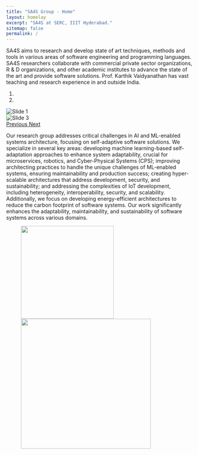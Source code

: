 ```yaml
---
title: "SA4S Group - Home"
layout: homelay
excerpt: "SA4S at SERC, IIIT Hyderabad."
sitemap: false
permalink: /
---
```


SA4S aims to research and develop state of art techniques, methods and tools in various areas of software engineering and programming languages. SA4S researchers collaborate with commercial private sector organizations, R & D organizations, and other academic institutes to advance the state of the art and provide software solutions. Prof. Karthik Vaidyanathan has vast teaching and research experience in and outside India.

<div markdown="0" id="carousel" class="carousel slide" data-ride="carousel" data-interval="4000" data-pause="hover">
    <!-- Menu -->
    <ol class="carousel-indicators">
        <li data-target="#carousel" data-slide-to="0" class="active"></li>
        <li data-target="#carousel" data-slide-to="1"></li>
        <!-- <li data-target="#carousel" data-slide-to="2"></li> -->
        <!-- <li data-target="#carousel" data-slide-to="3"></li> -->
        <!-- <li data-target="#carousel" data-slide-to="4"></li> -->
        <!-- <li data-target="#carousel" data-slide-to="5"></li> -->
        <!-- <li data-target="#carousel" data-slide-to="6"></li> -->
    </ol>
    <!-- Items -->
    <div class="carousel-inner" markdown="0">
        <div class="item active">
            <img src="{{ site.url }}{{ site.baseurl }}/images/pic/icsa24_best_poster.jpeg" alt="Slide 1" />
        </div>
        <!-- <div class="item">
            <img src="{{ site.url }}{{ site.baseurl }}/images/pic/ICSA-1.jpeg" alt="Slide 2" />
        </div> -->
        <div class="item">
            <img src="{{ site.url }}{{ site.baseurl }}/images/pic/freshers2k24_sa4s.jpg" alt="Slide 3" />
        </div>
    </div>
  <a class="left carousel-control" href="#carousel" role="button" data-slide="prev">
    <span class="glyphicon glyphicon-chevron-left" aria-hidden="true"></span>
    <span class="sr-only">Previous</span>
  </a>
  <a class="right carousel-control" href="#carousel" role="button" data-slide="next">
    <span class="glyphicon glyphicon-chevron-right" aria-hidden="true"></span>
    <span class="sr-only">Next</span>
  </a>
</div>

Our research group addresses critical challenges in AI and ML-enabled systems architecture, focusing on self-adaptive software solutions. We specialize in several key areas: developing machine learning-based self-adaptation approaches to enhance system adaptability, crucial for microservices, robotics, and Cyber-Physical Systems (CPS); improving architecting practices to handle the unique challenges of ML-enabled systems, ensuring maintainability and production success; creating hyper-scalable architectures that address development, security, and sustainability; and addressing the complexities of IoT development, including heterogeneity, interoperability, security, and scalability. Additionally, we focus on developing energy-efficient architectures to reduce the carbon footprint of software systems. Our work significantly enhances the adaptability, maintainability, and sustainability of software systems across various domains.

<figure class="fourth">
  <img src="{{ site.url }}{{ site.baseurl }}/images/logopic/serc.png" style="width: 250px">
  <!-- <img src="{{ site.url }}{{ site.baseurl }}/images/logopic/iiit-new.png" style="width: 210px"> -->
  <img src="{{ site.url }}{{ site.baseurl }}/images/logopic/IIITH_25th-year-celebration.png" style="width: 350px">
</figure>


<!-- Currently, we are located at Leiden University, the birthplace of superconductivity and home to Kamerlingh Onnes, Lorentz, Huygens, Einstein, de Sitter, and others (see e.g. [the wall of signatures from Ehrenfest lecturers](https://www.lorentz.leidenuniv.nl/history/colloquium/muur_heel.html)). -->

<!-- We are grateful for funding from Leiden University, [LMU ](https://www.lmu.de) [NWO](www.nwo.nl) ([Vidi talent scheme](http://www.nwo.nl/en/research-and-results/programmes/Talent+Scheme) and the [Frontiers in Nanoscience program](https://www.universiteitleiden.nl/en/research/research-projects/science/frontiers-of-nanoscience-nanofront)), and from an [ERC starting and consolidator grants](https://erc.europa.eu/funding/starting-grants). -->

<!-- **We are  looking for passionate new PhD students, Postdocs, and Master students to join the team** [(more info)]({{ site.url }}{{ site.baseurl }}/vacancies) **!** -->

